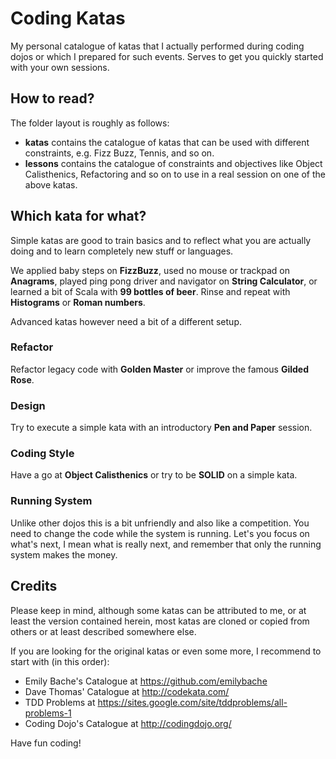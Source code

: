 # Coding Katas

My personal catalogue of katas that I actually performed during coding dojos or which I prepared for such events. Serves to get you quickly started with your own sessions. 

## How to read?

The folder layout is roughly as follows:

+ **katas** contains the catalogue of katas that can be used with different constraints, e.g. Fizz Buzz, Tennis, and so on.  
+ **lessons** contains the catalogue of constraints and objectives like Object Calisthenics, Refactoring and so on to use in a real session on one of the above katas.

## Which kata for what?

Simple katas are good to train basics and to reflect what you are actually doing and to learn completely new stuff or languages.

We applied baby steps on **FizzBuzz**, used no mouse or trackpad on **Anagrams**, played ping pong driver and navigator on **String Calculator**, or learned a bit of Scala with **99 bottles of beer**. Rinse and repeat with **Histograms** or **Roman numbers**.

Advanced katas however need a bit of a different setup.

### Refactor

Refactor legacy code with **Golden Master** or improve the famous **Gilded Rose**.

### Design

Try to execute a simple kata with an introductory **Pen and Paper** session.

### Coding Style

Have a go at **Object Calisthenics** or try to be **SOLID** on a simple kata.

### Running System

Unlike other dojos this is a bit unfriendly and also like a competition. You need to change the code while the system is running. Let's you focus on what's next, I mean what is really next, and remember that only the running system makes the money.

## Credits

Please keep in mind, although some katas can be attributed to me, or at least the version contained herein, most katas are cloned or copied from others or at least described somewhere else.

If you are looking for the original katas or even some more, I recommend to start with (in this order):

- Emily Bache's Catalogue at https://github.com/emilybache
- Dave Thomas' Catalogue at http://codekata.com/
- TDD Problems at https://sites.google.com/site/tddproblems/all-problems-1
- Coding Dojo's Catalogue at http://codingdojo.org/

Have fun coding!